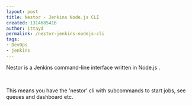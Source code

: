 ```yaml
---
layout: post
title: Nestor - Jenkins Node.js CLI
created: 1314685416
author: ittayd
permalink: /nestor-jenkins-nodejs-cli
tags:
- DevOps
- jenkins
---
```

<p>Nestor is a Jenkins command-line interface written in Node.js .</p>
<p>&nbsp;</p>
<p>This means you have the 'nestor' cli with subcommands to start jobs, see queues and dashboard etc.</p>
